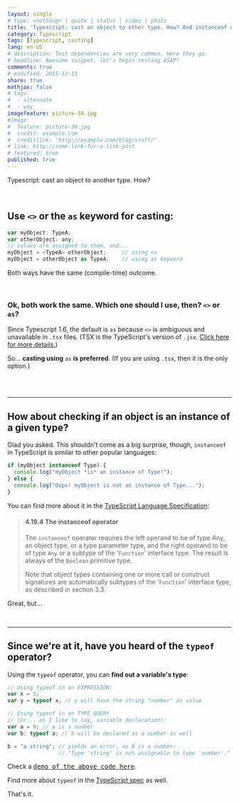 ```yaml
---
layout: single
# type: <nothing> | quote | status | video | photo
title: 'Typescript: cast an object to other type. How? And instanceof or typeof?'
category: Typescript
tags: [typescript, casting]
lang: en-US
# description: Test dependencies are very common. Here they go.
# headline: Awesome snippet, let's begin testing ASAP!
comments: true
# modified: 2015-12-13
share: true
mathjax: false
# tags:
#  - alternate
#  - way
imagefeature: picture-38.jpg
#image:
#  feature: picture-38.jpg
#  credit: example.com
#  creditlink: "http://example.com/blog/stuff/"
# link: http://some-link-for-a-link-post
# featured: true
published: true
---
```


Typescript: cast an object to another type. How?
<!--more-->

<br>

## Use `<>` or the `as` keyword for casting:

```javascript
var myObject: TypeA;
var otherObject: any;
// values are assigned to them, and...
myObject = <TypeA> otherObject;     // using <>
myObject = otherObject as TypeA;    // using as keyword
```

Both ways have the same (compile-time) outcome.

<br>

### Ok, both work the same. Which one should I use, then? `<>` or `as`?

Since Typescript 1.6, the default is `as` because `<>` is ambiguous and unavailable in `.tsx` files. (TSX is the TypeScript's version of `.jsx`. [Click here for more details.](https://github.com/Microsoft/TypeScript/wiki/What's-new-in-TypeScript#new-tsx-file-extension-and-as-operator))

So... **casting using** `as` **is preferred**. (If you are using `.tsx`, then it is the only option.)


<br>
<br>

---

## How about checking if an object is an instance of a given type?

Glad you asked. This shouldn't come as a big surprise, though, `instanceof` in TypeScript is similar to other popular languages:

```javascript
if (myObject instanceof Type) {
  console.log("myObject *is* an instance of Type!");
} else {
  console.log("Oops! myObject is not an instance of Type...");
}
```

You can find more about it in the [TypeScript Language Specification](https://github.com/Microsoft/TypeScript/blob/master/doc/spec-ARCHIVED.md#4194-the-instanceof-operator):

> #### 4.19.4 The instanceof operator
>
> The `instanceof` operator requires the left operand to be of type Any, an object type, or a type parameter type, and the right operand to be of type `Any` or a subtype of the '`Function`' interface type. The result is always of the `Boolean` primitive type.
>
> Note that object types containing one or more call or construct signatures are automatically subtypes of the '`Function`' interface type, as described in section 3.3.

Great, but...

<br>

---

## Since we're at it, have you heard of the `typeof` operator?

Using the `typeof` operator, you can **find out a variable's type**:

```javascript
// Using typeof in an EXPRESSION:
var x = 5;  
var y = typeof x; // y will have the string "number" as value

// Using typeof in an TYPE QUERY
// (or... as I like to say, variable declaration):
var a = 9; // a is a number
var b: typeof a; // b will be declared as a number as well

b = "a string"; // yields an error, as b is a number:
                // "Type 'string' is not assignable to type 'number'."
```

Check a [<kbd>demo of the above code here</kbd>](https://www.typescriptlang.org/play?#code/PTAEFUGcEsDsHNQBcCeAHApgewGajqAIaygCiAGgAoBKpAynQJIDyAcgFwCwAUAG6EAnUAA9QAXlABWANyhQPfkJTjk6bHmGyQoZQHdoAGwOgAFoV4ZkJy5CQC4iAESwArgFsARhgGOikUPwGLhg8PNpQDqqYuPgkxKAAKgCalKSgAIrgpNRJYWAAFFgCAHSlfqCMoAbQANaWSFigkIQoADQBgtCEHgaWACYYAMYGgoRI0FiwAJRcfIJEKgCcWmCE+P5rrp7eCvMe7FHqRCugHqD6Rqf9QyMCGH3lm+5eQoT+uhhGodxnEo5rtnsCEcJxQ0E+fQ2JG8AiK7Tep3WCy2L1mcnRGMxcm0jgSalAAHJAQ4CUjYFgkH4YPBYN1eshGqhMISUd4CcVHEA).

Find more about `typeof` in the [TypeScript spec](https://github.com/Microsoft/TypeScript/blob/master/doc/spec-ARCHIVED.md#4186-the-typeof-operator) as well.

That's it.

